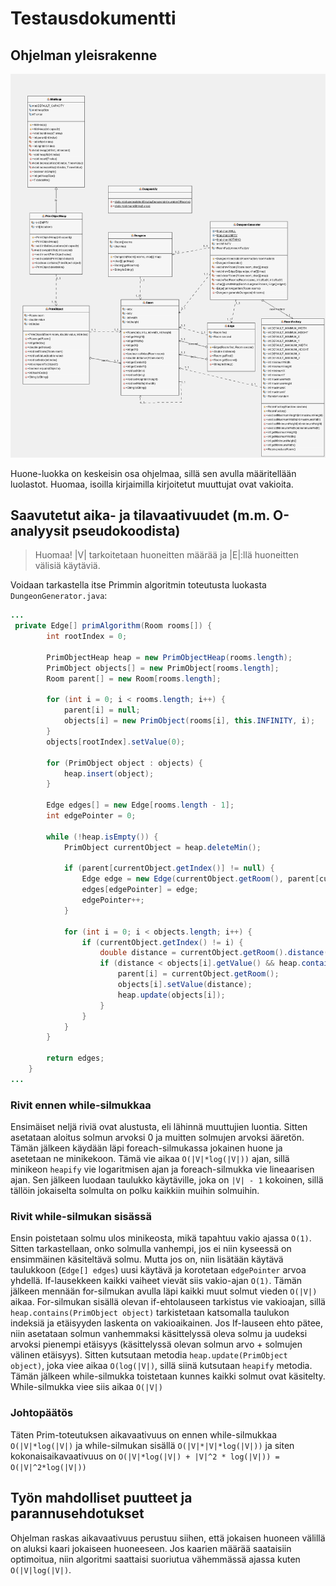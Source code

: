 # Testausdokumentti

## Ohjelman yleisrakenne
![UML Kaavio ohjelmasta](images/UML.png)

Huone-luokka on keskeisin osa ohjelmaa, sillä sen avulla määritellään luolastot. Huomaa, isoilla kirjaimilla kirjoitetut muuttujat ovat vakioita.

## Saavutetut aika- ja tilavaativuudet (m.m. O-analyysit pseudokoodista)
> Huomaa! |V| tarkoitetaan huoneitten määrää ja |E|:llä huoneitten välisiä käytäviä.

Voidaan tarkastella itse Primmin algoritmin toteutusta luokasta `DungeonGenerator.java`:
```java
...
 private Edge[] primAlgorithm(Room rooms[]) {
        int rootIndex = 0;

        PrimObjectHeap heap = new PrimObjectHeap(rooms.length);
        PrimObject objects[] = new PrimObject[rooms.length];
        Room parent[] = new Room[rooms.length];
        
        for (int i = 0; i < rooms.length; i++) {
            parent[i] = null;
            objects[i] = new PrimObject(rooms[i], this.INFINITY, i);
        }
        objects[rootIndex].setValue(0);
        
        for (PrimObject object : objects) {
            heap.insert(object);
        }

        Edge edges[] = new Edge[rooms.length - 1];
        int edgePointer = 0;

        while (!heap.isEmpty()) {
            PrimObject currentObject = heap.deleteMin();
            
            if (parent[currentObject.getIndex()] != null) {
                Edge edge = new Edge(currentObject.getRoom(), parent[currentObject.getIndex()]);
                edges[edgePointer] = edge;
                edgePointer++;
            }

            for (int i = 0; i < objects.length; i++) {
                if (currentObject.getIndex() != i) {
                    double distance = currentObject.getRoom().distance(objects[i].getRoom());
                    if (distance < objects[i].getValue() && heap.contains(objects[i])) {
                        parent[i] = currentObject.getRoom();
                        objects[i].setValue(distance);
                        heap.update(objects[i]);
                    }
                }
            }
        }
        
        return edges;
    }
...
```

### Rivit ennen while-silmukkaa
Ensimäiset neljä riviä ovat alustusta, eli lähinnä muuttujien luontia. Sitten asetataan aloitus solmun arvoksi 0 ja muitten solmujen arvoksi ääretön. Tämän jälkeen käydään läpi foreach-silmukassa jokainen huone ja asetetaan ne minikekoon. Tämä vie aikaa `O(|V|*log(|V|))` ajan, sillä minikeon `heapify` vie logaritmisen ajan ja foreach-silmukka vie lineaarisen ajan. Sen jälkeen luodaan taulukko käytäville, joka on `|V| - 1` kokoinen, sillä tällöin jokaiselta solmulta on polku kaikkiin muihin solmuihin.

### Rivit while-silmukan sisässä

Ensin poistetaan solmu ulos minikeosta, mikä tapahtuu vakio ajassa `O(1)`. Sitten tarkastellaan, onko solmulla vanhempi, jos ei niin kyseessä on ensimmäinen käsiteltävä solmu. Mutta jos on, niin lisätään käytävä taulukkoon (`Edge[] edges`) uusi käytävä ja korotetaan `edgePointer` arvoa yhdellä. If-lausekkeen kaikki vaiheet vievät siis vakio-ajan `O(1)`. Tämän jälkeen mennään for-silmukan avulla läpi kaikki muut solmut vieden `O(|V|)` aikaa. For-silmukan sisällä olevan if-ehtolauseen tarkistus vie vakioajan, sillä `heap.contains(PrimObject object)` tarkistetaan katsomalla taulukon indeksiä ja etäisyyden laskenta on vakioaikainen. Jos If-lauseen ehto pätee, niin asetataan solmun vanhemmaksi käsittelyssä oleva solmu ja uudeksi arvoksi pienempi etäisyys (käsittelyssä olevan solmun arvo + solmujen välinen etäisyys). Sitten kutsutaan metodia `heap.update(PrimObject object)`, joka viee aikaa `O(log(|V|)`, sillä siinä kutsutaan `heapify` metodia. Tämän jälkeen while-silmukka toistetaan kunnes kaikki solmut ovat käsitelty. While-silmukka viee siis aikaa `O(|V|)`

### Johtopäätös

Täten Prim-toteutuksen aikavaativuus on ennen while-silmukkaa `O(|V|*log(|V|)` ja while-silmukan sisällä `O(|V|*|V|*log(|V|))` ja siten kokonaisaikavaativuus on `O(|V|*log(|V|) + |V|^2 * log(|V|)) = O(|V|^2*log(|V|))`


## Työn mahdolliset puutteet ja parannusehdotukset

Ohjelman raskas aikavaativuus perustuu siihen, että jokaisen huoneen välillä on aluksi kaari jokaiseen huoneeseen. Jos kaarien määrää saataisiin optimoitua, niin algoritmi saattaisi suoriutua vähemmässä ajassa kuten `O(|V|log(|V|)`. 